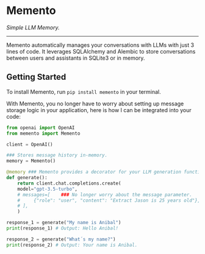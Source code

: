 # Memento

_Simple LLM Memory._

---

Memento automatically manages your conversations with LLMs with just 3 lines of code. It leverages SQLAlchemy and Alembic to store conversations between users and assistants in SQLite3 or in memory.

## Getting Started

To install Memento, run `pip install memento` in your terminal.

With Memento, you no longer have to worry about setting up message storage logic in your application, here is how I can be integrated into your code:

```py hl_lines="5 13"
from openai import OpenAI
from memento import Memento

client = OpenAI()

### Stores message history in-memory.
memory = Memento()

@memory ### Memento provides a decorator for your LLM generation function.
def generate():
    return client.chat.completions.create(
    model="gpt-3.5-turbo",
    # messages=[    ### No longer worry about the message parameter.
    #     {"role": "user", "content": "Extract Jason is 25 years old"},
    # ],
    )

response_1 = generate("My name is Anibal")
print(response_1) # Output: Hello Anibal!

response_2 = generate("What´s my name?")
print(response_2) # Output: Your name is Anibal.
```
